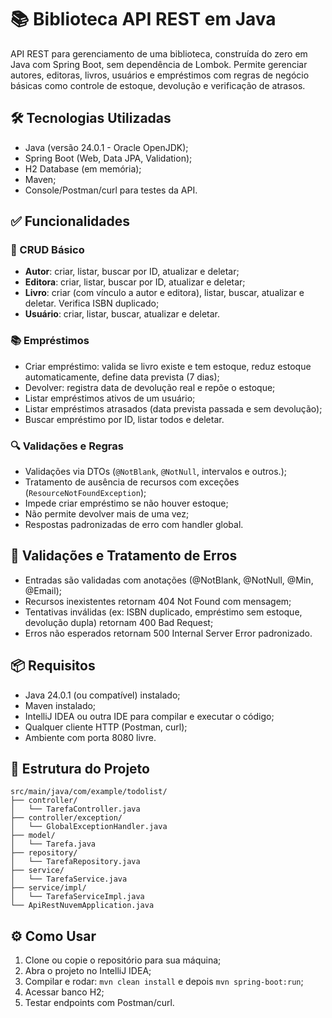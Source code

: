 # 📚 Biblioteca API REST em Java
API REST para gerenciamento de uma biblioteca, construída do zero em Java com Spring Boot, sem dependência de Lombok.  Permite gerenciar autores, editoras, livros, usuários e empréstimos com regras de negócio 
básicas como controle de estoque, devolução e verificação de atrasos.

##

## 🛠 Tecnologias Utilizadas
- Java (versão 24.0.1 - Oracle OpenJDK);
- Spring Boot (Web, Data JPA, Validation);
- H2 Database (em memória);
- Maven;
- Console/Postman/curl para testes da API.

##

## ✅ Funcionalidades

### 🎯 CRUD Básico
- **Autor**: criar, listar, buscar por ID, atualizar e deletar;
- **Editora**: criar, listar, buscar por ID, atualizar e deletar;
- **Livro**: criar (com vínculo a autor e editora), listar, buscar, atualizar e deletar. Verifica ISBN duplicado;
- **Usuário**: criar, listar, buscar, atualizar e deletar.

### 📚 Empréstimos
- Criar empréstimo: valida se livro existe e tem estoque, reduz estoque automaticamente, define data prevista (7 dias);
- Devolver: registra data de devolução real e repõe o estoque;
- Listar empréstimos ativos de um usuário;  
- Listar empréstimos atrasados (data prevista passada e sem devolução);  
- Buscar empréstimo por ID, listar todos e deletar.  

### 🔍 Validações e Regras
- Validações via DTOs (`@NotBlank`, `@NotNull`, intervalos e outros.);
- Tratamento de ausência de recursos com exceções (`ResourceNotFoundException`);  
- Impede criar empréstimo se não houver estoque;  
- Não permite devolver mais de uma vez; 
- Respostas padronizadas de erro com handler global.  

##

## 🔐 Validações e Tratamento de Erros
- Entradas são validadas com anotações (@NotBlank, @NotNull, @Min, @Email);
- Recursos inexistentes retornam 404 Not Found com mensagem;
- Tentativas inválidas (ex: ISBN duplicado, empréstimo sem estoque, devolução dupla) retornam 400 Bad Request;
- Erros não esperados retornam 500 Internal Server Error padronizado.

##

## 📦 Requisitos
- Java 24.0.1 (ou compatível) instalado;
- Maven instalado;
- IntelliJ IDEA ou outra IDE para compilar e executar o código;
- Qualquer cliente HTTP (Postman, curl);
- Ambiente com porta 8080 livre.

##

## 📁 Estrutura do Projeto
````
src/main/java/com/example/todolist/
├── controller/
│   └── TarefaController.java
├── controller/exception/
│   └── GlobalExceptionHandler.java
├── model/
│   └── Tarefa.java
├── repository/
│   └── TarefaRepository.java
├── service/
│   └── TarefaService.java
├── service/impl/
│   └── TarefaServiceImpl.java
└── ApiRestNuvemApplication.java
````

##

## ⚙️ Como Usar
1. Clone ou copie o repositório para sua máquina;  
2. Abra o projeto no IntelliJ IDEA;  
3. Compilar e rodar: `mvn clean install` e depois `mvn spring-boot:run`;
4. Acessar banco H2;
5. Testar endpoints com Postman/curl.
